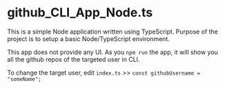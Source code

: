 # github_CLI_App_Node.ts
This is a simple Node application written using TypeScript. Purpose of the project is to setup a basic Node/TypeScript environment.

This app does not provide any UI. As you `npm run` the app, it will show you all the github repos of the targeted user in CLI. 

To change the target user, edit `index.ts` >> `const githubUsername = "someName";`
